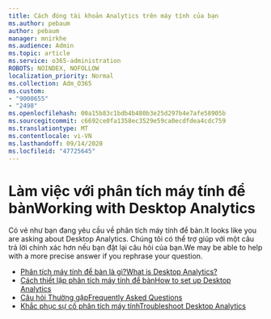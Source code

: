 ```yaml
---
title: Cách đóng tài khoản Analytics trên máy tính của bạn
ms.author: pebaum
author: pebaum
manager: mnirkhe
ms.audience: Admin
ms.topic: article
ms.service: o365-administration
ROBOTS: NOINDEX, NOFOLLOW
localization_priority: Normal
ms.collection: Adm_O365
ms.custom:
- "9000655"
- "2498"
ms.openlocfilehash: 00a15b83c1bdb4b480b3e25d297b4e7afe58905b
ms.sourcegitcommit: c6692ce0fa1358ec3529e59ca0ecdfdea4cdc759
ms.translationtype: MT
ms.contentlocale: vi-VN
ms.lasthandoff: 09/14/2020
ms.locfileid: "47725645"
---
```

# <a name="working-with-desktop-analytics"></a><span data-ttu-id="46cef-102">Làm việc với phân tích máy tính để bàn</span><span class="sxs-lookup"><span data-stu-id="46cef-102">Working with Desktop Analytics</span></span>

<span data-ttu-id="46cef-103">Có vẻ như bạn đang yêu cầu về phân tích máy tính để bàn.</span><span class="sxs-lookup"><span data-stu-id="46cef-103">It looks like you are asking about Desktop Analytics.</span></span> <span data-ttu-id="46cef-104">Chúng tôi có thể trợ giúp với một câu trả lời chính xác hơn nếu bạn đặt lại câu hỏi của bạn.</span><span class="sxs-lookup"><span data-stu-id="46cef-104">We may be able to help with a more precise answer if you rephrase your question.</span></span>

- [<span data-ttu-id="46cef-105">Phân tích máy tính để bàn là gì?</span><span class="sxs-lookup"><span data-stu-id="46cef-105">What is Desktop Analytics?</span></span>](https://docs.microsoft.com/configmgr/desktop-analytics/overview)
- [<span data-ttu-id="46cef-106">Cách thiết lập phân tích máy tính để bàn</span><span class="sxs-lookup"><span data-stu-id="46cef-106">How to set up Desktop Analytics</span></span>](https://docs.microsoft.com/configmgr/desktop-analytics/set-up)
- [<span data-ttu-id="46cef-107">Câu hỏi Thường gặp</span><span class="sxs-lookup"><span data-stu-id="46cef-107">Frequently Asked Questions</span></span>](https://docs.microsoft.com/configmgr/desktop-analytics/faq)
- [<span data-ttu-id="46cef-108">Khắc phục sự cố phân tích máy tính</span><span class="sxs-lookup"><span data-stu-id="46cef-108">Troubleshoot Desktop Analytics</span></span>](https://docs.microsoft.com/configmgr/desktop-analytics/troubleshooting)